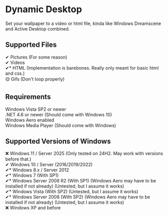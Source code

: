 # Dynamic Desktop
Set your wallpaper to a video or html file, kinda like Windows Dreamscene and Active Desktop combined.
## Supported Files
✔ Pictures (For some reason)  
✔ Videos  
✔* HTML (Implementation is barebones. Really only meant for basic html and css.)  
🟡 Gifs (Don't loop properly)  
## Requirements
Windows Vista SP2 or newer  
.NET 4.6 or newer (Should come with Windows 10)  
Windows Aero enabled  
Windows Media Player (Should come with Windows)
## Supported Versions of Windows
❌ Windows 11 / Server 2025 (Only tested on 24H2. May work with versions before that.)  
✔ Windows 10 / Server (2016/2019/2022)  
✔* Windows 8.x / Server 2012  
✔* Windows 7 (With SP1)  
✔* Windows Server 2008 R2 (With SP1) (Windows Aero may have to be installed if not already) (Untested, but I assume it works)  
✔* Windows Vista (With SP2) (Untested, but I assume it works)  
✔* Windows Server 2008 (With SP2) (Windows Aero may have to be installed if not already) (Untested, but I assume it works)  
❌ Windows XP and before
